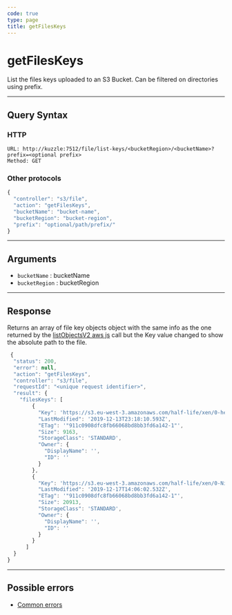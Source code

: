```yaml
---
code: true
type: page
title: getFilesKeys
---
```


# getFilesKeys

List the files keys uploaded to an S3 Bucket. Can be filtered on directories using prefix.

---

## Query Syntax

### HTTP

```http
URL: http://kuzzle:7512/file/list-keys/<bucketRegion>/<bucketName>?prefix=<optional prefix>
Method: GET
```

### Other protocols

```js
{
  "controller": "s3/file",
  "action": "getFilesKeys",
  "bucketName": "bucket-name",
  "bucketRegion": "bucket-region",
  "prefix": "optional/path/prefix/"
}
```

---

## Arguments

- `bucketName` : bucketName
- `bucketRegion` : bucketRegion

---

## Response

Returns an array of file key objects object with the same info as the one returned by the [listObjectsV2 aws js](https://docs.aws.amazon.com/AWSJavaScriptSDK/latest/AWS/S3.html#listObjectsV2-propertycontaining) call but the Key value changed to show the absolute path to the file.

```js
 {
  "status": 200,
  "error": null,
  "action": "getFilesKeys",
  "controller": "s3/file",
  "requestId": "<unique request identifier>",
  "result": {
    "filesKeys": [
        {
          "Key": 'https://s3.eu-west-3.amazonaws.com/half-life/xen/0-headcrab.png',
          "LastModified": '2019-12-13T23:18:10.593Z',
          "ETag": '"911c0908dfc8fb66068bd8bb3fd6a142-1"',
          "Size": 9163,
          "StorageClass": 'STANDARD',
          "Owner": {
            "DisplayName": '',
            "ID": ''
          }
        },
        {
          "Key": 'https://s3.eu-west-3.amazonaws.com/half-life/xen/0-Nihilanth.png',
          "LastModified": '2019-12-17T14:06:02.532Z',
          "ETag": '"911c0908dfc8fb66068bd8bb3fd6a142-1"',
          "Size": 20913,
          "StorageClass": 'STANDARD',
          "Owner": {
            "DisplayName": '',
            "ID": ''
          }
        }
      ]
  }
}
```

---

## Possible errors

- [Common errors](/core/1/api/essentials/errors#common-errors)
